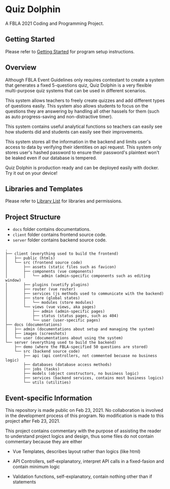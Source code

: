 # Quiz Dolphin

A FBLA 2021 Coding and Programming Project.

## Getting Started

Please refer to [Getting Started](docs/admin/Getting-Started.md) for program setup instructions.

## Overview

Although FBLA Event Guidelines only requires contestant to create a system that generates a fixed 5-questions quiz, Quiz Dolphin is a very flexible multi-purpose quiz systems that can be used in different scenarios. 

This system allows teachers to freely create quizzes and add different types of questions easily. This system also allows students to focus on the questions they are answering by handling all other hassels for them (such as auto progress-saving and non-distractive timer).

This system contains useful analytical functions so teachers can easily see how students did and students can easily see their improvements.

This system stores all the information in the backend and limits user's access to data by verifying their identities on api request. This system only stores user's hashed password to ensure their password's plaintext won't be leaked even if our database is tempered.

Quiz Dolphin is production ready and can be deployed easily with docker. Try it out on your device!

## Libraries and Templates

Please refer to [Library List](LIBRARY.md) for libraries and permissions.

## Project Structure

- `docs` folder contains documentations.
- `client` folder contains frontend source code.
- `server` folder contains backend source code.

```
.
├── client (everything used to build the frontend)
│   ├── public (htmls)
│   └── src (frontend source code)
│       ├── assets (static files such as favicon)
│       ├── components (vue components)
│       │   └── admin (admin-specific components such as editing window)
│       ├── plugins (vuetify plugins)
│       ├── router (vue router)
│       ├── services (js methods used to communicate with the backend)
│       ├── store (global states)
│       │   └── modules (store modules)
│       └── views (vue views, aka pages)
│           ├── admin (admin-specific pages)
│           ├── status (status pages, such as 404)
│           └── user (user-specific pages)
├── docs (documentations)
│   ├── admin (documentations about setup and managing the system)
│   ├── images (screeshots)
│   └── user (documentations about using the system)
└── server (everything used to build the backend)
    ├── demo (where the FBLA-specified 50 questions are stored)
    └── src (backend source code)
        ├── api (api controllers, not commented becuase no business logic)
        ├── databases (database access methods)
        ├── jobs (tasks)
        ├── models (object constructors, no business logic)
        ├── services (backend services, contains most business logics)
        └── utils (utilities)
```

## Event-specific Information

This repository is made public on Feb 23, 2021. No collaboration is involved in the development process of this program. No modification is made to this project after Feb 23, 2021.

This project contains commentary with the purpose of assisting the reader to understand project logics and design, thus some files do not contain commentary because they are either

- Vue Templates, describes layout rather than logics (like html)

- API Controllers, self-explanatory, interpret API calls in a fixed-fasion and contain minimum logic

- Validation functions, self-explanatory, contain nothing other than if statements
